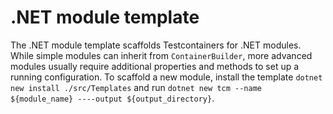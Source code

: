 # .NET module template

The .NET module template scaffolds Testcontainers for .NET modules. While simple modules can inherit from `ContainerBuilder`, more advanced modules usually require additional properties and methods to set up a running configuration. To scaffold a new module, install the template `dotnet new install ./src/Templates` and run `dotnet new tcm --name ${module_name} ----output ${output_directory}`.
